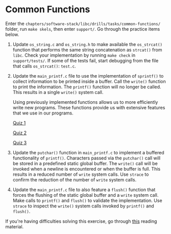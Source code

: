# Common Functions

Enter the `chapters/software-stack/libc/drills/tasks/common-functions/` folder, run `make skels`, then enter `support/`.
Go through the practice items below.

1. Update `os_string.c` and `os_string.h` to make available the `os_strcat()` function that performs the same string concatenation as `strcat()` from `libc`.
   Check your implementation by running `make check` in `support/tests/`.
   If some of the tests fail, start debugging from the file that calls `os_strcat()`: `test.c`.

1. Update the `main_printf.c` file to use the implementation of `sprintf()` to collect information to be printed inside a buffer.
   Call the `write()` function to print the information.
   The `printf()` function will no longer be called.
   This results in a single `write()` system call.

   Using previously implemented functions allows us to more efficiently write new programs.
   These functions provide us with extensive features that we use in our programs.

   [Quiz 1](../../questions/printf-syscall.md)

   [Quiz 2](../../questions/strcpy-syscall.md)

   [Quiz 3](../../questions/printf-vs-write.md)

1. Update the `putchar()` function in `main_printf.c` to implement a buffered functionality of `printf()`.
   Characters passed via the `putchar()` call will be stored in a predefined static global buffer.
   The `write()` call will be invoked when a newline is encountered or when the buffer is full.
   This results in a reduced number of `write` system calls.
   Use `strace` to confirm the reduction of the number of `write` system calls.

1. Update the `main_printf.c` file to also feature a `flush()` function that forces the flushing of the static global buffer and a `write` system call.
   Make calls to `printf()` and `flush()` to validate the implementation.
   Use `strace` to inspect the `write()` system calls invoked by `printf()` and `flush()`.

If you're having difficulties solving this exercise, go through [this](../../../reading/common-functions.md) reading material.

